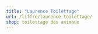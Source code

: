 ```yaml
---
title: "Laurence Toilettage"
url: /liffre/laurence-toilettage/
shop: toilettage des animaux
---
```

